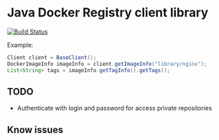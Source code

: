 # Java Docker Registry client library
[![Build Status](https://travis-ci.org/kiryam/registry_client.svg?branch=master)](https://travis-ci.org/kiryam/registry_client)


Example:
```java
Client client = BaseClient();
DockerImageInfo imageInfo = client.getImageInfo("library/nginx");
List<String> tags = imageInfo.getTagInfo().getTags();
```


## TODO
- Authenticate with login and password for access private repositories


## Know issues
